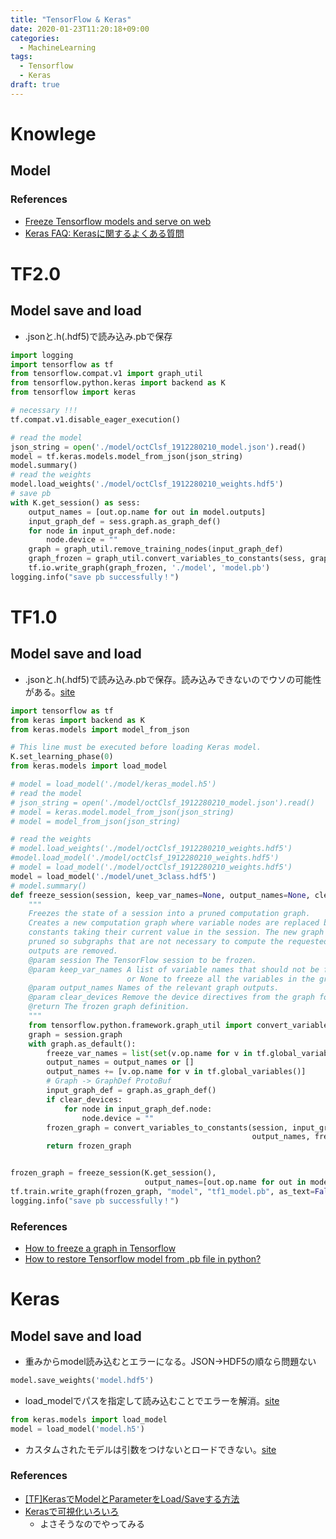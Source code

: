 ```yaml
---
title: "TensorFlow & Keras"
date: 2020-01-23T11:20:18+09:00
categories:
  - MachineLearning
tags:
  - Tensorflow
  - Keras
draft: true
---
```


Knowlege
============

Model
------------
### References ###
* [Freeze Tensorflow models and serve on web](https://cv-tricks.com/how-to/freeze-tensorflow-models/)
* [Keras FAQ: Kerasに関するよくある質問](https://keras.io/ja/getting-started/faq/)


TF2.0
============

Model save and load
------------

* .jsonと.h(.hdf5)で読み込み.pbで保存

~~~python
import logging
import tensorflow as tf
from tensorflow.compat.v1 import graph_util
from tensorflow.python.keras import backend as K
from tensorflow import keras

# necessary !!!
tf.compat.v1.disable_eager_execution()

# read the model
json_string = open('./model/octClsf_1912280210_model.json').read()
model = tf.keras.models.model_from_json(json_string)
model.summary()
# read the weights
model.load_weights('./model/octClsf_1912280210_weights.hdf5')
# save pb
with K.get_session() as sess:
    output_names = [out.op.name for out in model.outputs]
    input_graph_def = sess.graph.as_graph_def()
    for node in input_graph_def.node:
        node.device = ""
    graph = graph_util.remove_training_nodes(input_graph_def)
    graph_frozen = graph_util.convert_variables_to_constants(sess, graph, output_names)
    tf.io.write_graph(graph_frozen, './model', 'model.pb')
logging.info("save pb successfully！")
~~~


TF1.0
============
Model save and load
------------

* .jsonと.h(.hdf5)で読み込み.pbで保存。読み込みできないのでウソの可能性がある。[site](https://tutorialmore.com/questions-139135.htm) 

~~~python
import tensorflow as tf
from keras import backend as K
from keras.models import model_from_json

# This line must be executed before loading Keras model.
K.set_learning_phase(0)
from keras.models import load_model

# model = load_model('./model/keras_model.h5')
# read the model
# json_string = open('./model/octClsf_1912280210_model.json').read()
# model = keras.model.model_from_json(json_string)
# model = model_from_json(json_string)

# read the weights
# model.load_weights('./model/octClsf_1912280210_weights.hdf5')
#model.load_model('./model/octClsf_1912280210_weights.hdf5')
# model = load_model('./model/octClsf_1912280210_weights.hdf5')
model = load_model('./model/unet_3class.hdf5')
# model.summary()
def freeze_session(session, keep_var_names=None, output_names=None, clear_devices=True):
    """
    Freezes the state of a session into a pruned computation graph.
    Creates a new computation graph where variable nodes are replaced by
    constants taking their current value in the session. The new graph will be
    pruned so subgraphs that are not necessary to compute the requested
    outputs are removed.
    @param session The TensorFlow session to be frozen.
    @param keep_var_names A list of variable names that should not be frozen,
                          or None to freeze all the variables in the graph.
    @param output_names Names of the relevant graph outputs.
    @param clear_devices Remove the device directives from the graph for better portability.
    @return The frozen graph definition.
    """
    from tensorflow.python.framework.graph_util import convert_variables_to_constants
    graph = session.graph
    with graph.as_default():
        freeze_var_names = list(set(v.op.name for v in tf.global_variables()).difference(keep_var_names or []))
        output_names = output_names or []
        output_names += [v.op.name for v in tf.global_variables()]
        # Graph -> GraphDef ProtoBuf
        input_graph_def = graph.as_graph_def()
        if clear_devices:
            for node in input_graph_def.node:
                node.device = ""
        frozen_graph = convert_variables_to_constants(session, input_graph_def,
                                                      output_names, freeze_var_names)
        return frozen_graph


frozen_graph = freeze_session(K.get_session(),
                              output_names=[out.op.name for out in model.outputs])
tf.train.write_graph(frozen_graph, "model", "tf1_model.pb", as_text=False)
logging.info("save pb successfully！")
~~~

### References ###
* [How to freeze a graph in Tensorflow](https://laid.delanover.com/how-to-freeze-a-graph-in-tensorflow/)
* [How to restore Tensorflow model from .pb file in python?](https://stackoverflow.com/questions/50632258/how-to-restore-tensorflow-model-from-pb-file-in-python)

Keras
============
Model save and load
------------
* 重みからmodel読み込むとエラーになる。JSON→HDF5の順なら問題ない

~~~python
model.save_weights('model.hdf5')
~~~

* load_modelでパスを指定して読み込むことでエラーを解消。[site](https://stackoverflow.com/questions/47266383/save-and-load-weights-in-keras)

~~~python
from keras.models import load_model
model = load_model('model.h5')
~~~

* カスタムされたモデルは引数をつけないとロードできない。[site](https://teratail.com/questions/112052?link=qa_related_pc)

### References ###
* [[TF]KerasでModelとParameterをLoad/Saveする方法](https://qiita.com/supersaiakujin/items/b9c9da9497c2163d5a74)
* [Kerasで可視化いろいろ](https://www.slideshare.net/bathtimefish/keras-75584966)  
  * よさそうなのでやってみる